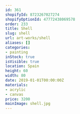 ```yaml
---
id: 361
shopifyId: 8723267027274
shopifyOptionId: 47772438069578
order: 233
title: Shell
slug: shell
url: art-works/shell
aliases: []
categories:
- painting
inStock: true
isVisible: true
location: Spain
height: 60
width: 80
date: 2019-01-01T00:00:00Z
materials:
- acrylic
- canvas
price: 3200
mainImage: shell.jpg
---
```

